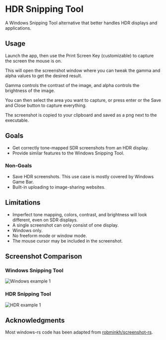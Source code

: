 # HDR Snipping Tool

A Windows Snipping Tool alternative that better handles HDR displays and applications.

## Usage

Launch the app, then use the Print Screen Key (customizable) to capture the screen the mouse is on.

This will open the screenshot window where you can tweak the gamma and alpha values to get the desired result.

Gamma controls the contrast of the image, and alpha controls the brightness of the image.

You can then select the area you want to capture, or press enter or the Save and Close button to capture everything.

The screenshot is copied to your clipboard and saved as a png next to the executable.

## Goals

- Get correctly tone-mapped SDR screenshots from an HDR display.
- Provide similar features to the Windows Snipping Tool.

### Non-Goals

- Save HDR screenshots. This use case is mostly covered by Windows Game Bar.
- Built-in uploading to image-sharing websites.

## Limitations

- Imperfect tone mapping, colors, contrast, and brightness will look different, even on SDR displays.
- A single screenshot can only consist of one display.
- Windows only.
- No freeform mode or window mode.
- The mouse cursor may be included in the screenshot.

## Screenshot Comparison

### Windows Snipping Tool

![Windows example 1][win-example-1]

### HDR Snipping Tool

![HDR example 1][hdr-example-1]

[win-example-1]: https://github.com/TrentShailer/hdr-snipping-tool/blob/main/media/window-snipping-tool-example-1.png?raw=true "Windows snipping tool example showing a screenshot from Death Standing with blown out highlights"

[hdr-example-1]: https://github.com/TrentShailer/hdr-snipping-tool/blob/main/media/hdr-snipping-tool-example-1.png?raw=true "HDR snipping tool example showing the same screenshot from Death Stranding without the blown out highlights"

## Acknowledgments

Most windows-rs code has been adapted from [robminkh/screenshot-rs](https://github.com/robmikh/screenshot-rs).
